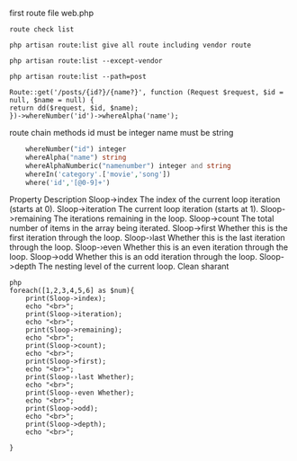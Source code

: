 first route file web.php

    route check list

    php artisan route:list give all route including vendor route

    php artisan route:list --except-vendor

    php artisan route:list --path=post

    Route::get('/posts/{id?}/{name?}', function (Request $request, $id = null, $name = null) {
    return dd($request, $id, $name);
    })->whereNumber('id')->whereAlpha('name');

route chain methods id must be integer name must be string

```php
    whereNumber("id") integer
    whereAlpha("name") string
    whereAlphaNumberic("namenumber") integer and string
    whereIn('category'.['movie','song'])
    where('id','[@0-9]+')

```

Property Description
Sloop->index The index of the current loop iteration (starts at 0).
Sloop->iteration The current loop iteration (starts at 1).
Sloop->remaining The iterations remaining in the loop.
Sloop->count The total number of items in the array being iterated.
Sloop->first Whether this is the first iteration through the loop.
Sloop-›last Whether this is the last iteration through the loop.
Sloop-›even Whether this is an even iteration through the loop.
Sloop->odd Whether this is an odd iteration through the loop.
Sloop->depth The nesting level of the current loop.
Clean sharant

```
php
foreach([1,2,3,4,5,6] as $num){
    print(Sloop->index);
    echo "<br>";
    print(Sloop->iteration);
    echo "<br>";
    print(Sloop->remaining);
    echo "<br>";
    print(Sloop->count);
    echo "<br>";
    print(Sloop->first);
    echo "<br>";
    print(Sloop-›last Whether);
    echo "<br>";
    print(Sloop-›even Whether);
    echo "<br>";
    print(Sloop->odd);
    echo "<br>";
    print(Sloop->depth);
    echo "<br>";

}

```

